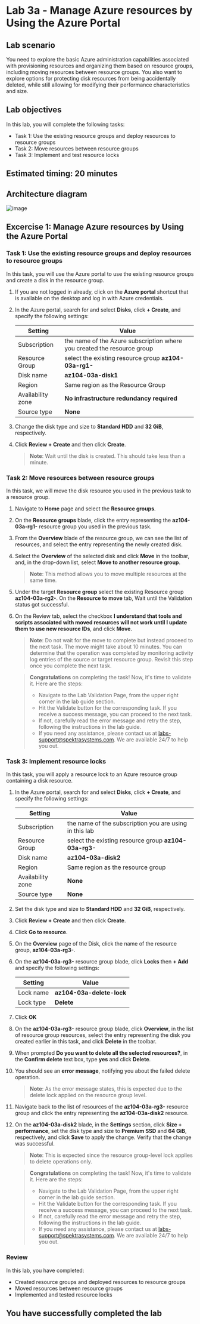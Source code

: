 # Lab 3a - Manage Azure resources by Using the Azure Portal

## Lab scenario
You need to explore the basic Azure administration capabilities associated with provisioning resources and organizing them based on resource groups, including moving resources between resource groups. You also want to explore options for protecting disk resources from being accidentally deleted, while still allowing for modifying their performance characteristics and size.

## Lab objectives
In this lab, you will complete the following tasks:
+ Task 1: Use the existing resource groups and deploy resources to resource groups
+ Task 2: Move resources between resource groups
+ Task 3: Implement and test resource locks

## Estimated timing: 20 minutes

## Architecture diagram
![image](../media/lab03a.png)

## Excercise 1: Manage Azure resources by Using the Azure Portal

### Task 1: Use the existing resource groups and deploy resources to resource groups
In this task, you will use the Azure portal to use the existing resource groups and create a disk in the resource group.

1. If you are not logged in already, click on the **Azure portal** shortcut that is available on the desktop and log in with Azure credentials.

1. In the Azure portal, search for and select **Disks**, click **+ Create**, and specify the following settings:

    |Setting|Value|
    |---|---|
    |Subscription| the name of the Azure subscription where you created the resource group |
    |Resource Group| select the existing resource group **az104-03a-rg1-<inject key="DeploymentID" enableCopy="false" />** |
    |Disk name| **az104-03a-disk1** |
    |Region| Same region as the Resource Group |
    |Availability zone| **No infrastructure redundancy required** |
    |Source type| **None** |

1. Change the disk type and size to **Standard HDD** and **32 GiB**, respectively.

1. Click **Review + Create** and then click **Create**.

    >**Note**: Wait until the disk is created. This should take less than a minute.

### Task 2: Move resources between resource groups
In this task, we will move the disk resource you used in the previous task to a resource group. 

1. Navigate to **Home** page and select the **Resource groups**. 

1. On the **Resource groups** blade, click the entry representing the **az104-03a-rg1-<inject key="DeploymentID" enableCopy="false" />** resource group you used in the previous task.

1. From the **Overview** blade of the resource group, we can see the list of resources, and select the entry representing the newly created disk. 
 
1. Select the **Overview** of the selected disk and click **Move** in the toolbar, and, in the drop-down list, select **Move to another resource group**.

    >**Note**: This method allows you to move multiple resources at the same time. 

1. Under the target **Resource group** select the existing Resource group **az104-03a-rg2-<inject key="DeploymentID" enableCopy="false" />**. On the **Resource to move** tab, Wait until the Validation status got successful. 
 
1. On the Review tab, select the checkbox **I understand that tools and scripts associated with moved resources will not work until I update them to use new resource IDs**, and click **Move**.

    >**Note**: Do not wait for the move to complete but instead proceed to the next task. The move might take about 10 minutes. You can determine that the operation was completed by monitoring activity log entries of the source or target resource group. Revisit this step once you complete the next task.
     
   > **Congratulations** on completing the task! Now, it's time to validate it. Here are the steps:
   > - Navigate to the Lab Validation Page, from the upper right corner in the lab guide section.
   > - Hit the Validate button for the corresponding task. If you receive a success message, you can proceed to the next task. 
   > - If not, carefully read the error message and retry the step, following the instructions in the lab guide.
   > - If you need any assistance, please contact us at labs-support@spektrasystems.com. We are available 24/7 to help you out.

### Task 3: Implement resource locks
In this task, you will apply a resource lock to an Azure resource group containing a disk resource.

1. In the Azure portal, search for and select **Disks**, click **+ Create**, and specify the following settings:

    |Setting|Value|
    |---|---|
    |Subscription| the name of the subscription you are using in this lab |
    |Resource Group| select the existing resource group **az104-03a-rg3-<inject key="DeploymentID" enableCopy="false" />** |
    |Disk name| **az104-03a-disk2** |
    |Region| Same region as the resource group  |
    |Availability zone| **None** |
    |Source type| **None** |

1. Set the disk type and size to **Standard HDD** and **32 GiB**, respectively.

1. Click **Review + Create** and then click **Create**.

1. Click **Go to resource**. 

1. On the **Overview** page of the Disk, click the name of the resource group, **az104-03a-rg3-<inject key="DeploymentID" enableCopy="false" />**.

1. On the **az104-03a-rg3-<inject key="DeploymentID" enableCopy="false" />** resource group blade, click **Locks** then **+ Add** and specify the following settings:

    |Setting|Value|
    |---|---|
    |Lock name| **az104-03a-delete-lock** |
    |Lock type| **Delete** |
    
1. Click **OK**    

1. On the **az104-03a-rg3-<inject key="DeploymentID" enableCopy="false" />** resource group blade, click **Overview**, in the list of resource group resources, select the entry representing the disk you created earlier in this task, and click **Delete** in the toolbar. 

1. When prompted **Do you want to delete all the selected resources?**, in the **Confirm delete** text box, type **yes** and click **Delete**.

1. You should see an **error message**, notifying you about the failed delete operation. 

    >**Note**: As the error message states, this is expected due to the delete lock applied on the resource group level.

1. Navigate back to the list of resources of the **az104-03a-rg3-<inject key="DeploymentID" enableCopy="false" />** resource group and click the entry representing the **az104-03a-disk2** resource. 

1. On the **az104-03a-disk2** blade, in the **Settings** section, click **Size + performance**, set the disk type and size to **Premium SSD** and **64 GiB**, respectively, and click **Save** to apply the change. Verify that the change was successful.

    >**Note**: This is expected since the resource group-level lock applies to delete operations only. 
    
   > **Congratulations** on completing the task! Now, it's time to validate it. Here are the steps:
   > - Navigate to the Lab Validation Page, from the upper right corner in the lab guide section.
   > - Hit the Validate button for the corresponding task. If you receive a success message, you can proceed to the next task. 
   > - If not, carefully read the error message and retry the step, following the instructions in the lab guide.
   > - If you need any assistance, please contact us at labs-support@spektrasystems.com. We are available 24/7 to help you out.

### Review
In this lab, you have completed:
- Created resource groups and deployed resources to resource groups
- Moved resources between resource groups
- Implemented and tested resource locks

## You have successfully completed the lab
